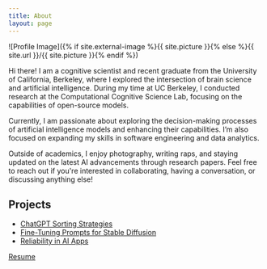 ```yaml
---
title: About
layout: page
---
```

![Profile Image]({% if site.external-image %}{{ site.picture }}{% else %}{{ site.url }}/{{ site.picture }}{% endif %})

<p>Hi there! I am a cognitive scientist and recent graduate from the University of California, Berkeley, where I explored the intersection of brain science and artificial intelligence. During my time at UC Berkeley, I conducted research at the Computational Cognitive Science Lab, focusing on the capabilities of open-source models.</p>

<p>Currently, I am passionate about exploring the decision-making processes of artificial intelligence models and enhancing their capabilities. I’m also focused on expanding my skills in software engineering and data analytics. </p>

<p>Outside of academics, I enjoy photography, writing raps, and staying updated on the latest AI advancements through research papers. Feel free to reach out if you're interested in collaborating, having a conversation, or discussing anything else!</p>
<h2>Projects</h2>

<ul>
	<li><a href="https://github.com/preetika-k/ChatGPT-Sorting-Strategies">ChatGPT Sorting Strategies</a></li> 
	<li><a href="https://github.com/preetika-k/Fine-Tuning-prompts-for-Stable-Diffusion">Fine-Tuning Prompts for Stable Diffusion</a></li>
	<li><a href="https://github.com/preetika-k/Reliability-in-AI-Apps">Reliability in AI Apps</a></li>
</ul>

[Resume](assets/kaurpreetika_resume.pdf)
